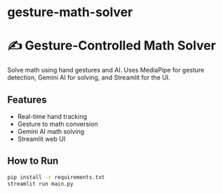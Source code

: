 # gesture-math-solver
# ✍️ Gesture-Controlled Math Solver

Solve math using hand gestures and AI. Uses MediaPipe for gesture detection, Gemini AI for solving, and Streamlit for the UI.

## Features
- Real-time hand tracking
- Gesture to math conversion
- Gemini AI math solving
- Streamlit web UI

## How to Run
```bash
pip install -r requirements.txt
streamlit run main.py

